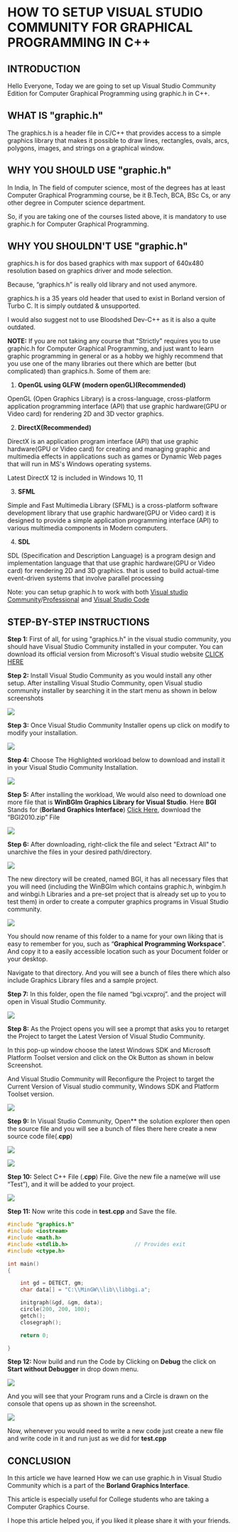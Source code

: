 # **HOW TO SETUP VISUAL STUDIO COMMUNITY FOR GRAPHICAL PROGRAMMING IN C++**

## **INTRODUCTION**
Hello Everyone, Today we are going to set up Visual Studio Community Edition for Computer Graphical Programming using graphic.h in C++. 

## **WHAT IS "graphic.h"** 
The graphics.h is a header file in C/C++ that provides access to a simple graphics library that makes it possible to draw lines, rectangles, ovals, arcs, polygons, images, and strings on a graphical window.

## **WHY YOU SHOULD USE "graphic.h"** 
In India, In The field of computer science, most of the degrees has at least Computer Graphical Programming course, be it B.Tech, BCA, BSc Cs, or any other degree in Computer science department.

So, if you are taking one of the courses listed above, it is mandatory to use graphic.h for Computer Graphical Programming. 

## **WHY YOU SHOULDN'T USE  "graphic.h"** 
graphics.h is for dos based graphics with max support of 640x480 resolution based on graphics driver and mode selection.

Because, “graphics.h” is really old library and not used anymore. 

graphics.h is a 35 years old header that used to exist in Borland version of Turbo C. It is simply outdated & unsupported. 

I would also suggest not to use Bloodshed Dev-C++ as it is also a quite outdated.


**NOTE:** If you are not taking any course that "Strictly" requires you to use graphic.h for Computer Graphical Programming, and just want to learn graphic programming in general or as a hobby we highly recommend that you use one of the many libraries out there which are better (but complicated) than graphics.h. Some of them are:


1. **OpenGL using GLFW (modern openGL)(Recommended)**

OpenGL (Open Graphics Library) is a cross-language, cross-platform application programming interface (API) that use graphic hardware(GPU or Video card) for rendering 2D and 3D vector graphics.

2. **DirectX(Recommended)**

DirectX is an application program interface (API) that use graphic hardware(GPU or Video card) for creating and managing graphic and multimedia effects in applications such as games or Dynamic Web pages that will run in MS's Windows operating systems.

Latest DirectX 12 is included in Windows 10, 11

3. **SFML**

Simple and Fast Multimedia Library (SFML) is a cross-platform software development library that use graphic hardware(GPU or Video card) it is designed to provide a simple application programming interface (API) to various multimedia components in Modern computers.

4. **SDL**

SDL (Specification and Description Language) is a program design and implementation language that that use graphic hardware(GPU or Video card) for rendering 2D and 3D graphics. that is used to build actual-time event-driven systems that involve parallel processing 

Note: you can setup graphic.h to work with both [Visual studio Community](https://visualstudio.microsoft.com/vs/community/)/[Professional](https://visualstudio.microsoft.com/vs/professional/) and [Visual Studio Code](https://code.visualstudio.com/)

## **STEP-BY-STEP INSTRUCTIONS**
**Step 1:** First of all, for using "graphics.h" in the visual studio community, you should have Visual Studio Community installed in your computer. You can download its official version from Microsoft's Visual studio website [CLICK HERE](https://visualstudio.microsoft.com/vs/community/)

**Step 2:** Install Visual Studio Community as you would install any other setup. After installing Visual Studio Community, open Visual studio community installer by searching it in the start menu as shown in below screenshots

![](media/Open_VSCOmmunity.jpg)

**Step 3:** Once Visual Studio Community Installer opens up click on modify to modify your installation.

![](media/VSCOmmunity_Installer_Modify.jpg)


**Step 4:** Choose The Highlighted workload below to download and install it in your Visual Studio Community Installation.

![](media/Workload.png)

**Step 5:** After installing the workload, We would also need to download one more file that is **WinBGIm Graphics Library for Visual Studio**. Here **BGI** Stands for (**Borland Graphics Interface**) [Click Here](https://home.cs.colorado.edu/~main/bgi/visual/), download the “BGI2010.zip” File

![](media/Download_winBGI.jpg)

**Step 6:** After downloading, right-click the file and select "Extract All" to unarchive the files in your desired path/directory.  

![](media/Extract_winBGI.jpg)

The new directory will be created, named BGI, it has all necessary files that you will need (including the WinBGIm which contains graphic.h, winbgim.h and winbgi.h Libraries and a pre-set project that is already set up to you to test them) in order to create a computer graphics programs in Visual Studio community. 

![](media/Graphics_Workspace.jpg)


You should now rename of this folder to a name for your own liking that is easy to remember for you, such as “**Graphical Programming Workspace**”. And copy it to a easily accessible location such as your Document folder or your desktop. 


Navigate to that directory. And you will see a bunch of files there which also include Graphics Library files and a sample project.


**Step 7:** In this folder, open the file named “bgi.vcxproj”. and the project will open in Visual Studio Community.


![](media/BGI_Project.jpg)



**Step 8:** As the Project opens you will see a prompt that asks you to retarget the Project to target the Latest Version of Visual Studio Community. 


In this pop-up window choose the latest Windows SDK and Microsoft Platform Toolset version and click on the Ok Button as shown in below Screenshot.

And Visual Studio Community will Reconfigure the Project to target the Current Version of Visual studio community, Windows SDK and Platform Toolset version.



![](media/Retarget_Project.jpg)

**Step 9:** In Visual Studio Community, Open** the solution explorer then open the source file and you will see a bunch of files there here create a new source code file(.**cpp**)

![](media/Sol_Explorer.jpg)

![](media/New_Source_File.jpg)

**Step 10:** Select C++ File (.**cpp**) File. Give the new file a name(we will use “Test”), and it will be added to your project.

![](media/test_file.jpg)

**Step 11:** Now write this code in **test.cpp** and Save the file.


```cpp
#include "graphics.h"
#include <iostream>
#include <math.h>
#include <stdlib.h>                     // Provides exit
#include <ctype.h>  

int main()
{

    int gd = DETECT, gm;
    char data[] = "C:\\MinGW\\lib\\libbgi.a";

    initgraph(&gd, &gm, data);
    circle(200, 200, 100);
    getch();
    closegraph();

    return 0;

}
```

**Step 12:** Now build and run the Code by Clicking on **Debug** the click on **Start without Debugger** in drop down menu.


![](media/Run_without_debugger.jpg)

And you will see that your Program runs and a Circle is drawn on the console that opens up as shown in the screenshot.

![](media/Drawn_Circle.jpg)


Now, whenever you would need to write a new code just create a new file and write code in it and run just as we did for **test.cpp**

## **CONCLUSION**
In this article we have learned How we can use graphic.h in Visual Studio Community which is a part of the **Borland Graphics Interface**.

This article is especially useful for College students who are taking a Computer Graphics Course.

I hope this article helped you, if you liked it please share it with your friends.


